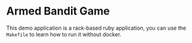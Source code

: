 Armed Bandit Game
=================

This demo application is a rack-based ruby application, you can use the
`Makefile` to learn how to run it without docker.
